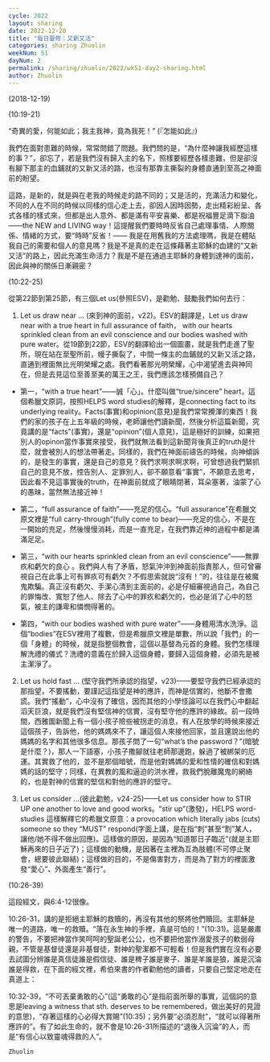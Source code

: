 ```yaml
---
cycle: 2022
layout: sharing
date: 2022-12-20
title: "每日靈修：又新又活"
categories: sharing Zhuolin
weekNum: 51
dayNum: 2
permalink: /sharing/zhuolin/2022/wk51-day2-sharing.html
author: Zhuolin
---
```

(2018-12-19)

(10:19-21)  

“奇異的愛，何能如此；我主我神，竟為我死！” (『怎能如此』)  

我們在面對患難的時候，常常問錯了問題。我們問的是，“為什麼神讓我經歷這樣的事？”，卻忘了，若是我們沒有歸入主的名下，照樣要經歷各樣患難，但是卻沒有腳下那主的血鋪就的又新又活的路，也沒有那靠主撕裂的身體直通到至高之神面前的盼望。  

這路，是新的，就是與在老我的時候走的路不同的；又是活的，充滿活力和變化，不同的人在不同的時候以同樣的信心走上去，卻因人因時因勢，走出精彩紛呈、各式各樣的樣式來，但都是出人意外、都是滿有平安喜樂、都是祝福豐足滴下脂油——the NEW and LIVING way！這提醒我們要時時反省自己處理事情、人際關係、情緒的方式，要“時時”反省！—— 我是在用舊我的方法處理嗎，我是在體貼我自己的需要和個人的意見嗎？我是不是真的走在這條藉著主耶穌的血建的“又新又活”的路上，因此充滿生命活力？我是不是在通過主耶穌的身體到達神的面前，因此與神的關係日漸親密？  

(10:22-25)  

從第22節到第25節，有三個Let us(參照ESV)，是勸勉、鼓勵我們如何去行：  

1.	Let us draw near … (來到神的面前，v22)。ESV的翻譯是，Let us draw near with a true heart in full assurance of faith， with our hearts sprinkled clean from an evil conscience and our bodies washed with pure water。從19節到22節，ESV的翻譯給出一個圖畫，就是我們走進了聖所，現在站在至聖所前，幔子撕裂了，中間一條主的血鋪就的又新又活之路，直通到裡面無比光明榮耀之處。我們看著那光明榮耀，心中渴望進去與神同在，但是去見這位至善至美的萬王之王，我們應該怎樣預備自己？  

+	第一，“with a true heart”——誠「心」。什麼叫做“true/sincere” heart，這個希臘文原詞，按照HELPS word studies的解釋，是connecting fact to its underlying reality。Facts(事實)和opinion(意見)是我們常常攪渾的東西！我們的家的孩子在上五年級的時候，老師讓他們讀新聞，然後分析這篇新聞，究竟講的是“facts”(事實)，還是“opinion”(個人意見)，這是極好的訓練，如果把別人的opinon當作事實來接受，我們就無法看到這新聞背後真正的truth是什麼，就會被別人的想法帶著走。同樣的，我們在神面前禱告的時候，向神傾訴的，是發生的事實，還是自己的意見？我們求啊求啊求啊，可曾想過我們緊抓自己的意見不放，控告別人、定罪別人，卻不願意看“事實”，不願意去思考，因此看不見這事實後的truth，在神面前就成了眼睛閉著，耳朵塞著，油蒙了心的愚昧，當然無法接近神！  

+	第二，“full assurance of faith”——充足的信心。“full assurance”在希臘文原文裡是“full carry-through”(fully come to bear)——充足的信心，不是在一開始的充足，然後慢慢消耗，而是一直充足，在我們靠近神的過程中都是滿滿足足。  

+	第三，“with our hearts sprinkled clean from an evil conscience”——無罪疚和虧欠的良心 。我們與人有了矛盾，怒氣沖沖到神面前指責那人，但可曾審視自己在此事上可有罪疚可有虧欠？不假思索就說“沒有！”的，往往是在被魔鬼欺騙。真正沒有虧欠、手潔心清到主面前的，必是仔細審視過自己，為自己的罪悔改、寬恕了他人、除去了心中的罪疚和虧欠的，也必是消了心中的怒氣，被主的謙卑和憐憫得著的。  

+	第四，“with our bodies washed with pure water”——身體用清水洗淨。這個“bodies”在ESV裡用了複數，但是希臘原文裡是單數，所以說「我們」的一個「身體」的時候，就是指整個教會，這個以基督為元首的身體。我們怎樣理解洗禮的儀式？洗禮的意義在於歸入這個身體，要歸入這個身體，必須先是被主潔淨了。  

2.	Let us hold fast … (堅守我們所承認的指望，v23)——要堅守我們已經承認的那指望，不要搖動，要謹記這指望是神的應許，而神是信實的，他斷不會撒謊。我們“搖動”，心中沒有了確信，因而其他的小學怪論可以在我們心中翻起滔天巨浪，就是我們沒有堅信神的信實，沒有堅守他的應許的緣故。前一段時間，西雅圖新聞上有一個小孩子險些被拐走的消息，有人在放學的時候來接近這個孩子，告訴他，他的媽媽來不了，讓這個人來接他回家，並且還說出他的媽媽的名字和其他很多信息。那孩子問了一句“what’s the password？”(暗號是什麼？)，那人一下語塞，小孩子撒腳就往老師那邊跑，躲過了被綁架的厄運。其實救了他的，並不是那個暗號，而是他對媽媽的愛和性情的確信和對媽媽的話的堅守；同樣，在異教的風和逼迫的洪水裡，救我們脫離魔鬼的網絡的，也是對神的信實的堅信和對他的應許的堅守。  

3.	Let us consider …(彼此勸勉，v24-25)——Let us consider how to STIR UP one another to love and good works。“stir up”(激發)，HELPS word-studies 這樣解釋它的希臘文原意：a provocation which literally jabs (cuts) someone so they “MUST” respond(字面上講，是在指“刺”甚至“割”某人，讓他/她不得不做出回應)。這樣做的原因，是因為“知道那日子臨近”(就是主耶穌再來的日子近了)；這樣做的動機，是因著在主裡為互為肢體(不可停止聚會，總要彼此聯結)；這樣做的目的，不是傷害對方，而是為了對方的裡面激發“愛心”、外面產生“善行”。  

(10:26-39)  

這段經文，與6:4-12很像。  

10:26-31，講的是拒絕主耶穌的救贖的，再沒有其他的祭將他們贖回。主耶穌是唯一的道路，唯一的救贖。“落在永生神的手裡，真是可怕的！”(10:31)。這是嚴肅的警告，不要把神當作笑呵呵的聖誕老公公，也不要把他當作溺愛孩子的軟弱母親，不管是基督徒還是非基督徒，對神的聖潔都不可輕看！但是我們實在沒有必要去試圖分辨誰是真信徒誰是假信徒、誰是稗子誰是麥子、誰是羊誰是狼，誰是沉淪誰是得救，在下面的經文裡，希伯來書的作者勸勉他的讀者，只要自己堅定地走在真道上：  

10:32-39，“不可丟棄勇敢的心”(這“勇敢的心”是指前面所舉的事實，這個詞的意思是leaving a witness that sth. deserves to be remembered，做出美好的見證的意思)，“存著這樣的心必得大賞賜”(10:35)；另外要“必須忍耐”，“就可以得著所應許的”。有了如此生命的，就不會是10:26-31所描述的“退後入沉淪”的人，而是“有信心以致靈魂得救的人”。  

`Zhuolin`  
